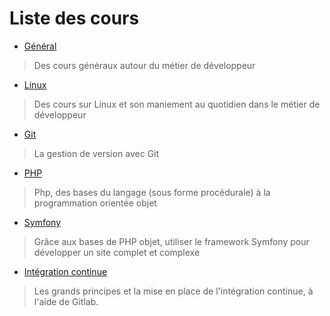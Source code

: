 # Liste des cours

- [Général](general/)

> Des cours généraux autour du métier de développeur

- [Linux](linux/)

> Des cours sur Linux et son maniement au quotidien dans le métier de développeur
 
- [Git](git/)

> La gestion de version avec Git 

- [PHP](php/)

> Php, des bases du langage (sous forme procédurale) à la programmation orientée objet 

- [Symfony](symfony/)

> Grâce aux bases de PHP objet, utiliser le framework Symfony pour développer un site complet et complexe

- [Intégration continue](ci/)

> Les grands principes et la mise en place de l'intégration continue, à l'aide de Gitlab. 
